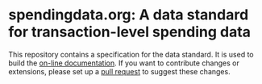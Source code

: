 spendingdata.org: A data standard for transaction-level spending data
=====================================================================

This repository contains a specification for the data standard. It is
used to build the [on-line
documentation](http://openspending.org/resources/standard/). If you want
to contribute changes or extensions, please set up a [pull
request](https://help.github.com/articles/using-pull-requests) to
suggest these changes.

